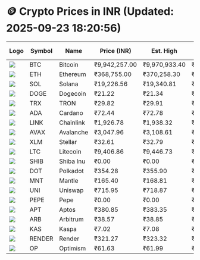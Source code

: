 # 🪙 Crypto Prices in INR (Updated: 2025-09-23 18:20:56)

| Logo | Symbol | Name       | Price (INR) | Est. High | Est. Low | Gross Profit | Fees | Net Profit | ROI % |
|------|--------|------------|-------------|-----------|----------|---------------|------|-------------|--------|
| ![](https://coin-images.coingecko.com/coins/images/1/large/bitcoin.png?1696501400) | BTC    | Bitcoin    | ₹9,942,257.00 | ₹9,970,933.40 | ₹9,913,580.60 | ₹578.53 | ₹200.00 | ₹378.53 | 0.38% |
| ![](https://coin-images.coingecko.com/coins/images/279/large/ethereum.png?1696501628) | ETH    | Ethereum   | ₹368,755.00 | ₹370,258.30 | ₹367,251.70 | ₹818.68 | ₹200.00 | ₹618.68 | 0.62% |
| ![](https://coin-images.coingecko.com/coins/images/4128/large/solana.png?1718769756) | SOL    | Solana     | ₹19,226.56 | ₹19,340.81 | ₹19,112.31 | ₹1,195.60 | ₹200.00 | ₹995.60 | 1.00% |
| ![](https://coin-images.coingecko.com/coins/images/5/large/dogecoin.png?1696501409) | DOGE   | Dogecoin   | ₹21.22 | ₹21.34 | ₹21.10 | ₹1,094.55 | ₹200.00 | ₹894.55 | 0.89% |
| ![](https://coin-images.coingecko.com/coins/images/1094/large/tron-logo.png?1696502193) | TRX    | TRON       | ₹29.82 | ₹29.91 | ₹29.73 | ₹585.21 | ₹200.00 | ₹385.21 | 0.39% |
| ![](https://coin-images.coingecko.com/coins/images/975/large/cardano.png?1696502090) | ADA    | Cardano    | ₹72.44 | ₹72.78 | ₹72.10 | ₹936.17 | ₹200.00 | ₹736.17 | 0.74% |
| ![](https://coin-images.coingecko.com/coins/images/877/large/chainlink-new-logo.png?1696502009) | LINK   | Chainlink  | ₹1,926.78 | ₹1,938.32 | ₹1,915.24 | ₹1,205.33 | ₹200.00 | ₹1,005.33 | 1.01% |
| ![](https://coin-images.coingecko.com/coins/images/12559/large/Avalanche_Circle_RedWhite_Trans.png?1696512369) | AVAX   | Avalanche  | ₹3,047.96 | ₹3,108.61 | ₹2,987.31 | ₹4,060.58 | ₹200.00 | ₹3,860.58 | 3.86% |
| ![](https://coin-images.coingecko.com/coins/images/100/large/fmpFRHHQ_400x400.jpg?1735231350) | XLM    | Stellar    | ₹32.61 | ₹32.79 | ₹32.43 | ₹1,119.39 | ₹200.00 | ₹919.39 | 0.92% |
| ![](https://coin-images.coingecko.com/coins/images/2/large/litecoin.png?1696501400) | LTC    | Litecoin   | ₹9,406.86 | ₹9,446.73 | ₹9,366.99 | ₹851.19 | ₹200.00 | ₹651.19 | 0.65% |
| ![](https://coin-images.coingecko.com/coins/images/11939/large/shiba.png?1696511800) | SHIB   | Shiba Inu  | ₹0.00 | ₹0.00 | ₹0.00 | ₹1,023.55 | ₹200.00 | ₹823.55 | 0.82% |
| ![](https://coin-images.coingecko.com/coins/images/12171/large/polkadot.png?1696512008) | DOT    | Polkadot   | ₹354.28 | ₹355.90 | ₹352.66 | ₹916.17 | ₹200.00 | ₹716.17 | 0.72% |
| ![](https://coin-images.coingecko.com/coins/images/30980/large/Mantle-Logo-mark.png?1739213200) | MNT    | Mantle     | ₹165.40 | ₹168.81 | ₹162.00 | ₹4,203.83 | ₹200.00 | ₹4,003.83 | 4.00% |
| ![](https://coin-images.coingecko.com/coins/images/12504/large/uniswap-logo.png?1720676669) | UNI    | Uniswap    | ₹715.95 | ₹718.87 | ₹713.03 | ₹820.03 | ₹200.00 | ₹620.03 | 0.62% |
| ![](https://coin-images.coingecko.com/coins/images/29850/large/pepe-token.jpeg?1696528776) | PEPE   | Pepe       | ₹0.00 | ₹0.00 | ₹0.00 | ₹1,254.96 | ₹200.00 | ₹1,054.96 | 1.05% |
| ![](https://coin-images.coingecko.com/coins/images/26455/large/aptos_round.png?1696525528) | APT    | Aptos      | ₹380.85 | ₹383.35 | ₹378.35 | ₹1,321.79 | ₹200.00 | ₹1,121.79 | 1.12% |
| ![](https://coin-images.coingecko.com/coins/images/16547/large/arb.jpg?1721358242) | ARB    | Arbitrum   | ₹38.57 | ₹38.85 | ₹38.29 | ₹1,473.05 | ₹200.00 | ₹1,273.05 | 1.27% |
| ![](https://coin-images.coingecko.com/coins/images/25751/large/kaspa-icon-exchanges.png?1696524837) | KAS    | Kaspa      | ₹7.02 | ₹7.08 | ₹6.96 | ₹1,811.13 | ₹200.00 | ₹1,611.13 | 1.61% |
| ![](https://coin-images.coingecko.com/coins/images/11636/large/rndr.png?1696511529) | RENDER | Render     | ₹321.27 | ₹323.32 | ₹319.22 | ₹1,284.70 | ₹200.00 | ₹1,084.70 | 1.08% |
| ![](https://coin-images.coingecko.com/coins/images/25244/large/Optimism.png?1696524385) | OP     | Optimism   | ₹61.63 | ₹61.99 | ₹61.27 | ₹1,180.05 | ₹200.00 | ₹980.05 | 0.98% |
